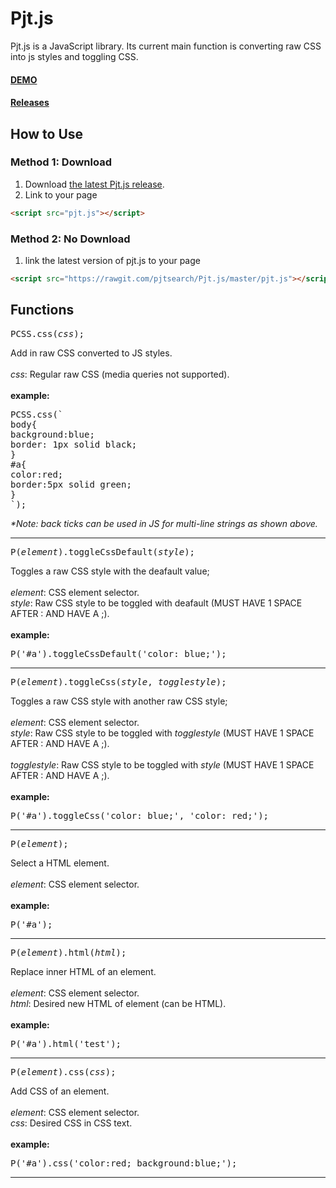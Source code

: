 # Pjt.js
Pjt.js is a JavaScript library.  Its current main function is converting raw CSS into js styles and toggling CSS.
<br>
#### <a href="https://codepen.io/piwithewiwi/pen/pdOKma">DEMO</a>

#### <a href="https://github.com/pjtsearch/Pjt.js/releases">Releases</a>

## How to Use
### Method 1: Download
1. Download <a href="https://github.com/pjtsearch/Pjt.js/releases">the latest Pjt.js release</a>.
2. Link to your page
```html
<script src="pjt.js"></script>
```
### Method 2: No Download
1. link the latest version of pjt.js to your page
```html
<script src="https://rawgit.com/pjtsearch/Pjt.js/master/pjt.js"></script>
```
## Functions
<pre>
PCSS.css(<i>css</i>);
</pre>
Add in raw CSS converted to JS styles.
<br>
<br>
<i>css</i>: Regular raw CSS (media queries not supported).
<br>
<br>
<b>example:</b>
<pre>
PCSS.css(`
body{
background:blue;
border: 1px solid black;
}
#a{
color:red;
border:5px solid green;
}
`);
</pre>
<i>*Note: back ticks can be used in JS for multi-line strings as shown above.</i>
<hr>
<pre>
P(<i>element</i>).toggleCssDefault(<i>style</i>);
</pre>
Toggles a raw CSS style with the deafault value;
<br>
<br>
<i>element</i>: CSS element selector.
<br>
<i>style</i>: Raw CSS style to be toggled with deafault (MUST HAVE 1 SPACE AFTER : AND HAVE A ;).
<br>
<br>
<b>example:</b>
<pre>
P('#a').toggleCssDefault('color: blue;');
</pre>
<hr>
<pre>
P(<i>element</i>).toggleCss(<i>style</i>, <i>togglestyle</i>);
</pre>
Toggles a raw CSS style with another raw CSS style;
<br>
<br>
<i>element</i>: CSS element selector.
<br>
<i>style</i>: Raw CSS style to be toggled with <i>togglestyle</i> (MUST HAVE 1 SPACE AFTER : AND HAVE A ;).
<br>
<br>
<i>togglestyle</i>: Raw CSS style to be toggled with <i>style</i> (MUST HAVE 1 SPACE AFTER : AND HAVE A ;).
<br>
<br>
<b>example:</b>
<pre>
P('#a').toggleCss('color: blue;', 'color: red;');
</pre>
<hr>
<pre>
P(<i>element</i>);
</pre>
Select a HTML element. 
<br>
<br>
<i>element</i>: CSS element selector.
<br>
<br>
<b>example:</b>
<pre>
P('#a');
</pre>
<hr>
<pre>
P(<i>element</i>).html(<i>html</i>);
</pre>
Replace inner HTML of an element. 
<br>
<br>
<i>element</i>: CSS element selector.
<br>
<i>html</i>: Desired new HTML of element (can be HTML).
<br>
<br>
<b>example:</b>
<br>
<pre>
P('#a').html('test');
</pre>
<hr>
<pre>
P(<i>element</i>).css(<i>css</i>);
</pre>
Add CSS of an element. 
<br>
<br>
<i>element</i>: CSS element selector.
<br>
<i>css</i>: Desired CSS in CSS text.
<br>
<br>
<b>example:</b>
<br>
<pre>
P('#a').css('color:red; background:blue;');
</pre>
<hr>
